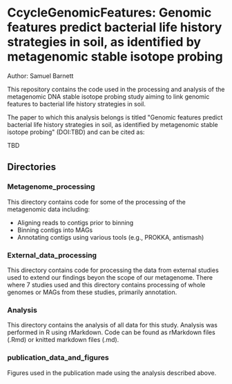 # CcycleGenomicFeatures: Genomic features predict bacterial life history strategies in soil, as identified by metagenomic stable isotope probing

Author: Samuel Barnett

This repository contains the code used in the processing and analysis of the metagenomic DNA stable isotope probing study aiming to link genomic features to bacterial life history strategies in soil.

The paper to which this analysis belongs is titled "Genomic features predict bacterial life history strategies in soil, as identified by metagenomic stable isotope probing" (DOI:TBD) and can be cited as:

TBD

## Directories

### Metagenome_processing
This directory contains code for some of the processing of the metagenomic data including:
* Aligning reads to contigs prior to binning
* Binning contigs into MAGs
* Annotating contigs using various tools (e.g., PROKKA, antismash)

### External_data_processing
This directory contains code for processing the data from external studies used to extend our findings beyon the scope of our metagenome. There where 7 studies used and this directory contains processing of whole genomes or MAGs from these studies, primarily annotation.

### Analysis
This directory contains the analysis of all data for this study. Analysis was performed in R using rMarkdown. Code can be found as rMarkdown files (.Rmd) or knitted markdown files (.md).

### publication_data_and_figures
Figures used in the publication made using the analysis described above.
